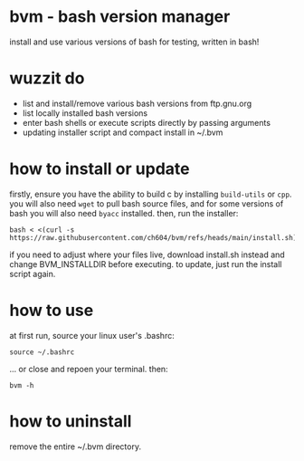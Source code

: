 # bvm - bash version manager

install and use various versions of bash for testing, written in bash!

# wuzzit do
* list and install/remove various bash versions from ftp.gnu.org
* list locally installed bash versions
* enter bash shells or execute scripts directly by passing arguments
* updating installer script and compact install in ~/.bvm

# how to install or update
firstly, ensure you have the ability to build c by installing `build-utils` or `cpp`. you will also need `wget` to pull bash source files, and for some versions of bash you will also need `byacc` installed. then, run the installer:
```
bash < <(curl -s https://raw.githubusercontent.com/ch604/bvm/refs/heads/main/install.sh)
```

if you need to adjust where your files live, download install.sh instead and change BVM_INSTALLDIR before executing. to update, just run the install script again.

# how to use
at first run, source your linux user's .bashrc:
```
source ~/.bashrc
```
... or close and repoen your terminal. then:
```
bvm -h
```

# how to uninstall
remove the entire ~/.bvm directory.
